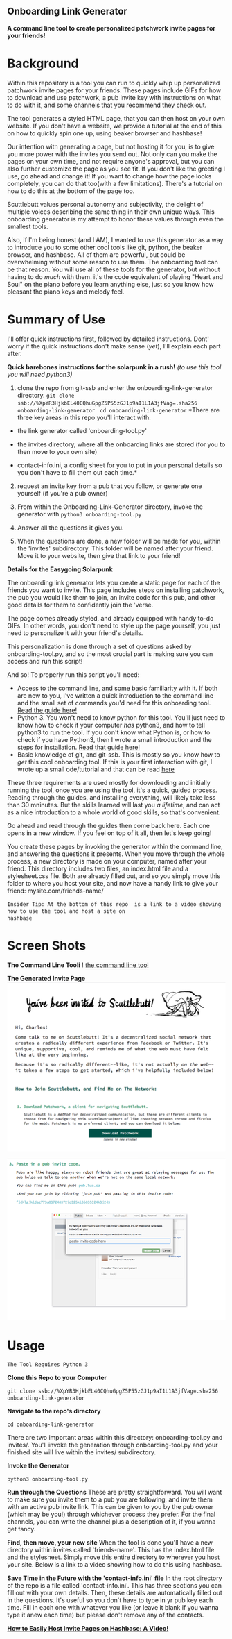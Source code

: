 ## Onboarding Link Generator

**A command line tool to create personalized patchwork invite pages for your friends!**

# Background

Within this repository is a tool you can run to quickly whip up personalized patchwork invite  pages for your friends.  These pages include GIFs for how to download and use patchwork, a pub invite key with
instructions on what to do with it, and some channels that you recommend they
check out.

The tool generates a styled HTML page, that you can then host on your own
website.  If you don't have a website, we provide a tutorial at the end of this
on how to quickly spin one up, using beaker browser and hashbase!  

Our intention with generating a page, but not hosting it for you, is to give you more
power with the invites you send out.  Not only can you make the pages on your
own time, and not require anyone's approval, but you can also further customize
the page as you see fit.  If you don't like the greeting I use, go ahead and change it!  If you want to change how the page looks completely, you can do that too(with a few limitations).  There's a tutorial on how to do this at the bottom of the page too.

Scuttlebutt values personal autonomy and subjectivity, the delight of multiple
voices describing the same thing in their own unique ways.  This onboarding
generator  is my attempt to honor these values through even the smallest
tools.  

Also, if I'm being honest (and I AM), I wanted to use this generator as a way
to introduce you to some other cool tools like git, python, the beaker browser,
and hashbase.  All of them are powerful, but could be overwhelming without some
reason to use them.  The onboarding tool can be that reason.  You will use all of these tools for the generator, but without having to do _much_ with them.   it's the code
equivalent of playing "Heart and Soul" on the piano before you learn anything else, just so you know  how
pleasant the piano keys and melody feel.

# Summary of Use 

I'll offer quick instructions first, followed by detailed instructions.  Dont' worry if the
quick instructions don't make sense (_yet_), I'll explain each part after.

**Quick barebones instructions for the solarpunk in a rush!**
*(to use this tool you will need python3)*

1. clone the repo from git-ssb and enter the onboarding-link-generator directory.
`git clone ssb://%XpYR3HjkbEL40CQhuGpgZ5P55zGJ1p9aI1L1A3jfVag=.sha256 onboarding-link-generator `
`cd onboarding-link-generator`
*There are three key areas in this repo you'll interact with:

* the link generator called 'onboarding-tool.py'
* the invites directory, where all the onboarding links are stored (for you to then move to your own site)

* contact-info.ini, a config sheet for you to put in your personal details so you don't have to fill them out each time.*

2. request an invite key from a pub that you follow, or generate one yourself
   (if you're a pub owner)

3. From within the Onboarding-Link-Generator directory, invoke the generator with
`python3 onboarding-tool.py`

4. Answer all the questions it gives you. 

5. When the questions are done, a new folder will be made for you, within the 'invites' subdirectory.  This folder will be named after your friend.  Move it to your website, then give that link to your friend!


**Details for the Easygoing Solarpunk**

The onboarding link generator lets you create a static page for each of the
friends you want to invite.  This page includes steps on installing patchwork,
the pub you would like them to join, an invite code for this pub, and other
good details for them to confidently join the 'verse.

The page comes already styled, and already equipped with handy to-do GIFs.  In other words, you don't need to style up the page yourself, you just need to personalize it with your friend's details.

This personalization is done through a set of questions asked by onboarding-tool.py, and so the most crucial part is making sure you can access and run this script!

And so!  To properly run this script you'll need:

*  Access to the command line, and some basic familiarity with it.  If both are new to you, I've written a quick introduction to the command line and the small set of commands you'd need for this onboarding tool.  [Read the guide here!](command-line-introduction)
* Python 3.  You won't need to know python for this tool.  You'll just need to know how to check if your computer _has_ python3, and how to tell python3 to run the tool.  If you don't know what Python is, or how to check if you have Python3, then I wrote a small introduction and the steps for installation.  [Read that guide here!](python-introduction)
* Basic knowledge of git, and git-ssb. This is mostly so you know how to _get_ this cool onboarding tool.  If this is your first interaction with git, I wrote up a small ode/tutorial and that can be read [here](git-tutorial) 

These three requirements are used mostly for downloading and initially running the tool, once you are using the tool, it's a quick, guided process.  Reading through the guides, and installing everything, will likely take less than 30 mninutes.  But the skills learned will last you _a lifetime_, and can act as a nice introduction to a whole world of good skills, so that's convenient.

Go ahead and read through the guides then come back here.  Each one opens in a new window.  If you feel on top of it all, then let's keep going!

You create these pages by invoking the generator within the command line, and answering the
questions it presents.  When you move through the whole process, a new directory is made on your
computer, named after your friend.  This directory includes two files, an index.html file and
a stylesheet.css file.  Both are already filled out, and so you simply move this folder to where you
host your site, and now have a handy link to give your friend: mysite.com/friends-name/

``` 
Insider Tip: At the bottom of this repo  is a link to a video showing how to use the tool and host a site on
hashbase
```

# Screen Shots 

**The Command Line Tooli** !
[the command line tool](resources/tool-walkthrough.gif) 

**The Generated Invite Page** 
![Page Opening](resources/page-screenshot-1.png)

![The Pub Link](resources/page-screenshot-2.png)

# Usage

``` 
The Tool Requires Python 3
```

**Clone this Repo to your Computer** 
```
git clone ssb://%XpYR3HjkbEL40CQhuGpgZ5P55zGJ1p9aI1L1A3jfVag=.sha256 onboarding-link-generator
``` 

**Navigate to the repo's directory** 
``` 
cd onboarding-link-generator 
``` 

There are two important areas within this directory: onboarding-tool.py and invites/.  You'll invoke the generation through onboarding-tool.py and your finished site will live within the invites/ subdirectory.

**Invoke the Generator**
```
python3 onboarding-tool.py
```
**Run through the Questions**
These are pretty straightforward.  You will want to make sure you invite them to a pub you are following, and invite them with an active pub invite link.  This can be given to you by the pub owner (which may be you!) through whichever process they prefer.  For the final channels, you can write the channel plus a description of it, if you wanna get fancy.

**Find, then move, your new site**
When the tool is done you'll have a new directory within invites called 'friends-name'.  This has the index.html file and the stylesheet.  Simply move this entire directory to wherever you host your site.  Below is a link to a video showing how to do this using hashbase.

**Save Time in the Future with the 'contact-info.ini' file**
In the root directory of the repo is a file called 'contact-info.ini'.  This has three sections you can fill out with your own details.  Then, these details are automatically filled out in the questions.  It's useful so you don't have to type in yr pub key each time.  Fill in each one with whatever you like (or leave it blank if you wanna type it anew each time) but please don't remove any of the contacts.

**[How to Easily Host Invite Pages on Hashbase: A Video!](https://vimeo.com/243558425)**

